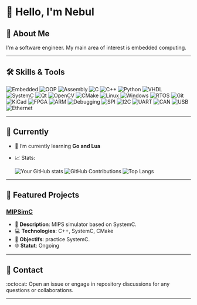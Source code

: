 # 👋 Hello, I'm Nebul

## 📖 About Me

I'm a software engineer. 
My main area of interest is embedded computing.

---

## 🛠 Skills & Tools

![Embedded](https://img.shields.io/badge/-Embedded-black?style=for-the-badge&logo=embedded)
![OOP](https://img.shields.io/badge/-OOP-blue?style=for-the-badge&logo=oop)
![Assembly](https://img.shields.io/badge/-Assembly-black?style=for-the-badge&logo=assembly)
![C](https://img.shields.io/badge/-C-00599C?style=for-the-badge&logo=c)
![C++](https://img.shields.io/badge/-C++-00599C?style=for-the-badge&logo=c%2B%2B)
![Python](https://img.shields.io/badge/-Python-black?style=for-the-badge&logo=Python)
![VHDL](https://img.shields.io/badge/-VHDL-blue?style=for-the-badge&logo=vhdl)
![SystemC](https://img.shields.io/badge/-SystemC-orange?style=for-the-badge&logo=systemc)
![Qt](https://img.shields.io/badge/-Qt-green?style=for-the-badge&logo=qt)
![OpenCV](https://img.shields.io/badge/-OpenCV-green?style=for-the-badge&logo=opencv)
![CMake](https://img.shields.io/badge/-CMake-black?style=for-the-badge&logo=cmake)
![Linux](https://img.shields.io/badge/-Linux-black?style=for-the-badge&logo=linux)
![Windows](https://img.shields.io/badge/-Windows-black?style=for-the-badge&logo=windows)
![RTOS](https://img.shields.io/badge/-RTOS-black?style=for-the-badge&logo=rtos)
![Git](https://img.shields.io/badge/-Git-black?style=for-the-badge&logo=git)
![KiCad](https://img.shields.io/badge/-KiCad-brown?style=for-the-badge&logo=kicad)
![FPGA](https://img.shields.io/badge/-FPGA-blue?style=for-the-badge&logo=fpga)
![ARM](https://img.shields.io/badge/-ARM-black?style=for-the-badge&logo=arm)
![Debugging](https://img.shields.io/badge/-Debugging-red?style=for-the-badge&logo=debugging)
![SPI](https://img.shields.io/badge/-SPI-lightgrey?style=for-the-badge&logo=spi)
![I2C](https://img.shields.io/badge/-I2C-yellow?style=for-the-badge&logo=i2c)
![UART](https://img.shields.io/badge/-UART-blue?style=for-the-badge&logo=uart)
![CAN](https://img.shields.io/badge/-CAN-black?style=for-the-badge&logo=can)
![USB](https://img.shields.io/badge/-USB-black?style=for-the-badge&logo=usb)
![Ethernet](https://img.shields.io/badge/-Ethernet-black?style=for-the-badge&logo=ethernet)

---

## 🎯 Currently

- 🌱 I’m currently learning **Go and Lua**
- 📈 Stats:
  
    ![Your GitHub stats](https://github-readme-stats.vercel.app/api?username=Nebul&show_icons=true&theme=tokyonight&count_private=true)
    ![GitHub Contributions](https://github-readme-streak-stats.herokuapp.com/?user=Nebul)
    ![Top Langs](https://github-readme-stats.vercel.app/api/top-langs/?username=Nebul&layout=compact)
  
---

## 🚀 Featured Projects

### [MIPSimC](https://github.com/nebul/MIPSimC)
- 📖 **Description**: MIPS simulator based on SystemC.
- 💻 **Technologies**: C++, SystemC, CMake
- 🎯 **Objectifs**: practice SystemC.
- 🌐 **Statut**: Ongoing

---

## 📮 Contact
  
:octocat: Open an issue or engage in repository discussions for any questions or collaborations.

---
